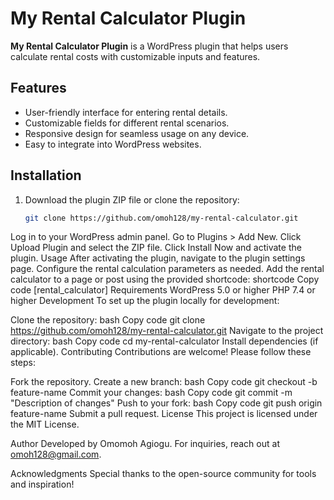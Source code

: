 # My Rental Calculator Plugin

**My Rental Calculator Plugin** is a WordPress plugin that helps users calculate rental costs with customizable inputs and features.

## Features

- User-friendly interface for entering rental details.
- Customizable fields for different rental scenarios.
- Responsive design for seamless usage on any device.
- Easy to integrate into WordPress websites.

## Installation

1. Download the plugin ZIP file or clone the repository:
   ```bash
   git clone https://github.com/omoh128/my-rental-calculator.git


Log in to your WordPress admin panel.
Go to Plugins > Add New.
Click Upload Plugin and select the ZIP file.
Click Install Now and activate the plugin.
Usage
After activating the plugin, navigate to the plugin settings page.
Configure the rental calculation parameters as needed.
Add the rental calculator to a page or post using the provided shortcode:
shortcode
Copy code
[rental_calculator]
Requirements
WordPress 5.0 or higher
PHP 7.4 or higher
Development
To set up the plugin locally for development:

Clone the repository:
bash
Copy code
git clone https://github.com/omoh128/my-rental-calculator.git
Navigate to the project directory:
bash
Copy code
cd my-rental-calculator
Install dependencies (if applicable).
Contributing
Contributions are welcome! Please follow these steps:

Fork the repository.
Create a new branch:
bash
Copy code
git checkout -b feature-name
Commit your changes:
bash
Copy code
git commit -m "Description of changes"
Push to your fork:
bash
Copy code
git push origin feature-name
Submit a pull request.
License
This project is licensed under the MIT License.

Author
Developed by Omomoh Agiogu.
For inquiries, reach out at omoh128@gmail.com.

Acknowledgments
Special thanks to the open-source community for tools and inspiration!


